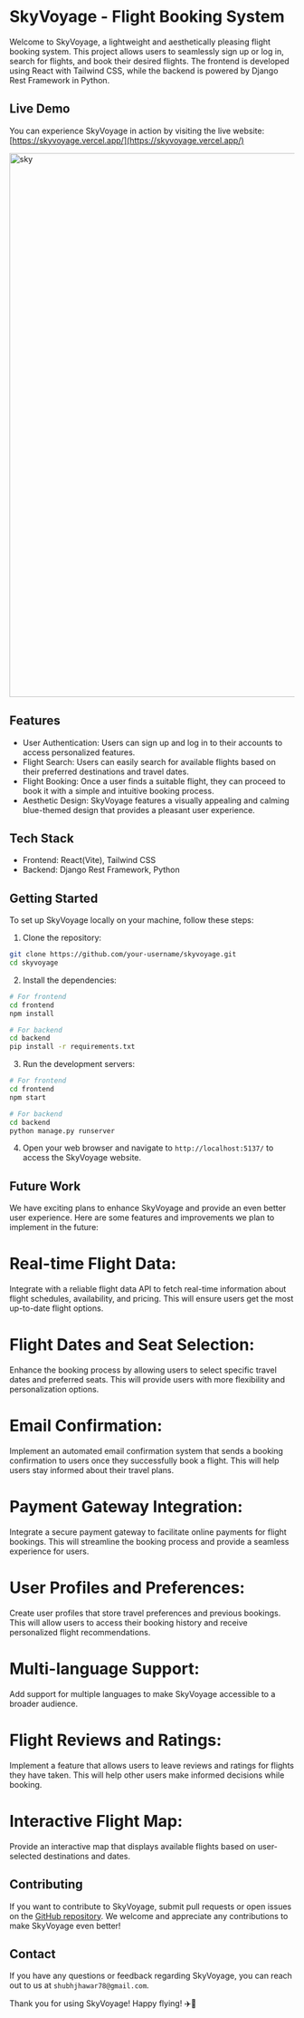 # SkyVoyage - Flight Booking System

Welcome to SkyVoyage, a lightweight and aesthetically pleasing flight booking system. This project allows users to seamlessly sign up or log in, search for flights, and book their desired flights. The frontend is developed using React with Tailwind CSS, while the backend is powered by Django Rest Framework in Python.

## Live Demo
You can experience SkyVoyage in action by visiting the live website: [https://skyvoyage.vercel.app/](https://skyvoyage.vercel.app/)

<img width="960" alt="sky" src="https://github.com/shubhjhawar/skyvoyage/assets/67875612/fea496ff-557b-4e72-8be8-aad755f6bba6">

## Features

- User Authentication: Users can sign up and log in to their accounts to access personalized features.
- Flight Search: Users can easily search for available flights based on their preferred destinations and travel dates.
- Flight Booking: Once a user finds a suitable flight, they can proceed to book it with a simple and intuitive booking process.
- Aesthetic Design: SkyVoyage features a visually appealing and calming blue-themed design that provides a pleasant user experience.

## Tech Stack

- Frontend: React(Vite), Tailwind CSS
- Backend: Django Rest Framework, Python

## Getting Started

To set up SkyVoyage locally on your machine, follow these steps:

1. Clone the repository:

```bash
git clone https://github.com/your-username/skyvoyage.git
cd skyvoyage
```

2. Install the dependencies:

```bash
# For frontend
cd frontend
npm install

# For backend
cd backend
pip install -r requirements.txt
```

3. Run the development servers:

```bash
# For frontend
cd frontend
npm start

# For backend
cd backend
python manage.py runserver
```

4. Open your web browser and navigate to `http://localhost:5137/` to access the SkyVoyage website.


## Future Work

We have exciting plans to enhance SkyVoyage and provide an even better user experience. Here are some features and improvements we plan to implement in the future:

# Real-time Flight Data: 
Integrate with a reliable flight data API to fetch real-time information about flight schedules, availability, and pricing. This will ensure users get the most up-to-date flight options.

# Flight Dates and Seat Selection: 
Enhance the booking process by allowing users to select specific travel dates and preferred seats. This will provide users with more flexibility and personalization options.

# Email Confirmation: 
Implement an automated email confirmation system that sends a booking confirmation to users once they successfully book a flight. This will help users stay informed about their travel plans.

# Payment Gateway Integration: 
Integrate a secure payment gateway to facilitate online payments for flight bookings. This will streamline the booking process and provide a seamless experience for users.

# User Profiles and Preferences: 
Create user profiles that store travel preferences and previous bookings. This will allow users to access their booking history and receive personalized flight recommendations.

# Multi-language Support: 
Add support for multiple languages to make SkyVoyage accessible to a broader audience.

# Flight Reviews and Ratings: 
Implement a feature that allows users to leave reviews and ratings for flights they have taken. This will help other users make informed decisions while booking.

# Interactive Flight Map: 
Provide an interactive map that displays available flights based on user-selected destinations and dates.


## Contributing

If you want to contribute to SkyVoyage, submit pull requests or open issues on the [GitHub repository](https://github.com/shubhjhawar/skyvoyage). We welcome and appreciate any contributions to make SkyVoyage even better!


## Contact

If you have any questions or feedback regarding SkyVoyage, you can reach out to us at `shubhjhawar78@gmail.com`.

Thank you for using SkyVoyage! Happy flying! ✈️🌌
